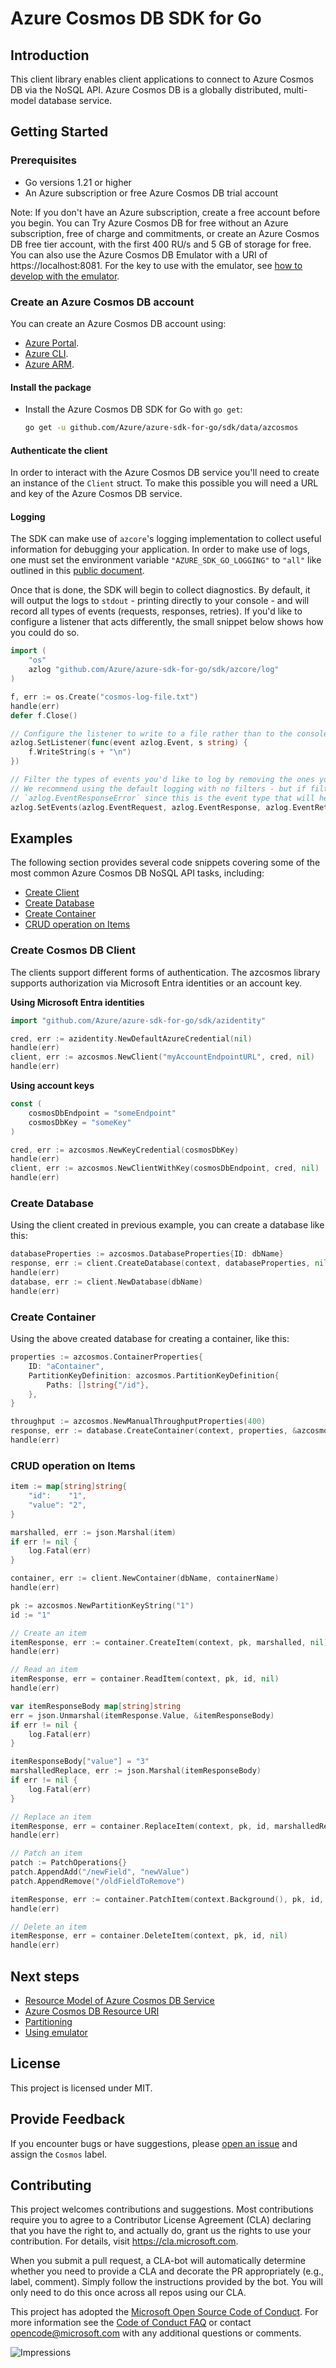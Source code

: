# Azure Cosmos DB SDK for Go

## Introduction

This client library enables client applications to connect to Azure Cosmos DB via the NoSQL API. Azure Cosmos DB is a globally distributed, multi-model database service.

## Getting Started

### Prerequisites

* Go versions 1.21 or higher
* An Azure subscription or free Azure Cosmos DB trial account

Note: If you don't have an Azure subscription, create a free account before you begin.
You can Try Azure Cosmos DB for free without an Azure subscription, free of charge and commitments, or create an Azure Cosmos DB free tier account, with the first 400 RU/s and 5 GB of storage for free. You can also use the Azure Cosmos DB Emulator with a URI of https://localhost:8081. For the key to use with the emulator, see [how to develop with the emulator](https://learn.microsoft.com/azure/cosmos-db/how-to-develop-emulator).

### Create an Azure Cosmos DB account

You can create an Azure Cosmos DB account using:

* [Azure Portal](https://portal.azure.com).
* [Azure CLI](https://learn.microsoft.com/cli/azure).
* [Azure ARM](https://learn.microsoft.com/azure/cosmos-db/quick-create-template).

#### Install the package

* Install the Azure Cosmos DB SDK for Go with `go get`:

  ```bash
  go get -u github.com/Azure/azure-sdk-for-go/sdk/data/azcosmos
  ```

#### Authenticate the client

In order to interact with the Azure Cosmos DB service you'll need to create an instance of the `Client` struct. To make this possible you will need a URL and key of the Azure Cosmos DB service.

#### Logging

The SDK can make use of `azcore`'s logging implementation to collect useful information for debugging your application. In order to make use of logs, one must set the environment variable `"AZURE_SDK_GO_LOGGING"` to `"all"` like outlined in this [public document](https://pkg.go.dev/github.com/Azure/azure-sdk-for-go/sdk/azcore#hdr-Built_in_Logging).

Once that is done, the SDK will begin to collect diagnostics. By default, it will output the logs to `stdout` - printing directly to your console - and will record all types of events (requests, responses, retries). If you'd like to configure a listener that acts differently, the small snippet below shows how you could do so.

```go
import (
	"os"
	azlog "github.com/Azure/azure-sdk-for-go/sdk/azcore/log"
)

f, err := os.Create("cosmos-log-file.txt")
handle(err)
defer f.Close()

// Configure the listener to write to a file rather than to the console
azlog.SetListener(func(event azlog.Event, s string) {
	f.WriteString(s + "\n")
})

// Filter the types of events you'd like to log by removing the ones you're not interested in (if any)
// We recommend using the default logging with no filters - but if filtering we recommend *always* including 
// `azlog.EventResponseError` since this is the event type that will help with debugging errors
azlog.SetEvents(azlog.EventRequest, azlog.EventResponse, azlog.EventRetryPolicy, azlog.EventResponseError) 
```

## Examples

The following section provides several code snippets covering some of the most common Azure Cosmos DB NoSQL API tasks, including:
* [Create Client](#create-cosmos-db-client "Create Cosmos DB client")
* [Create Database](#create-database "Create Database")
* [Create Container](#create-container "Create Container")
* [CRUD operation on Items](#crud-operation-on-items "CRUD operation on Items")

### Create Cosmos DB Client

The clients support different forms of authentication. The azcosmos library supports authorization via Microsoft Entra identities or an account key.

**Using Microsoft Entra identities**

```go
import "github.com/Azure/azure-sdk-for-go/sdk/azidentity"

cred, err := azidentity.NewDefaultAzureCredential(nil)
handle(err)
client, err := azcosmos.NewClient("myAccountEndpointURL", cred, nil)
handle(err)
```

**Using account keys**

```go
const (
    cosmosDbEndpoint = "someEndpoint"
    cosmosDbKey = "someKey"
)

cred, err := azcosmos.NewKeyCredential(cosmosDbKey)
handle(err)
client, err := azcosmos.NewClientWithKey(cosmosDbEndpoint, cred, nil)
handle(err)
```

### Create Database

Using the client created in previous example, you can create a database like this:

```go
databaseProperties := azcosmos.DatabaseProperties{ID: dbName}
response, err := client.CreateDatabase(context, databaseProperties, nil)
handle(err)
database, err := client.NewDatabase(dbName)
handle(err)
```

### Create Container

Using the above created database for creating a container, like this:

```go
properties := azcosmos.ContainerProperties{
    ID: "aContainer",
    PartitionKeyDefinition: azcosmos.PartitionKeyDefinition{
        Paths: []string{"/id"},
    },
}

throughput := azcosmos.NewManualThroughputProperties(400)
response, err := database.CreateContainer(context, properties, &azcosmos.CreateContainerOptions{ThroughputProperties: &throughput})
handle(err)
```

### CRUD operation on Items

```go
item := map[string]string{
    "id":    "1",
    "value": "2",
}

marshalled, err := json.Marshal(item)
if err != nil {
    log.Fatal(err)
}

container, err := client.NewContainer(dbName, containerName)
handle(err)

pk := azcosmos.NewPartitionKeyString("1")
id := "1"

// Create an item
itemResponse, err := container.CreateItem(context, pk, marshalled, nil)
handle(err)

// Read an item
itemResponse, err = container.ReadItem(context, pk, id, nil)
handle(err)

var itemResponseBody map[string]string
err = json.Unmarshal(itemResponse.Value, &itemResponseBody)
if err != nil {
    log.Fatal(err)
}

itemResponseBody["value"] = "3"
marshalledReplace, err := json.Marshal(itemResponseBody)
if err != nil {
    log.Fatal(err)
}

// Replace an item
itemResponse, err = container.ReplaceItem(context, pk, id, marshalledReplace, nil)
handle(err)

// Patch an item
patch := PatchOperations{}
patch.AppendAdd("/newField", "newValue")
patch.AppendRemove("/oldFieldToRemove")

itemResponse, err := container.PatchItem(context.Background(), pk, id, patch, nil)
handle(err)

// Delete an item
itemResponse, err = container.DeleteItem(context, pk, id, nil)
handle(err)
```

## Next steps

- [Resource Model of Azure Cosmos DB Service](https://learn.microsoft.com/azure/cosmos-db/sql-api-resources)
- [Azure Cosmos DB Resource URI](https://learn.microsoft.com/rest/api/documentdb/documentdb-resource-uri-syntax-for-rest)
- [Partitioning](https://learn.microsoft.com/azure/cosmos-db/partition-data)
- [Using emulator](https://github.com/Azure/azure-documentdb-dotnet/blob/master/docs/documentdb-nosql-local-emulator.md)


## License

This project is licensed under MIT.

## Provide Feedback

If you encounter bugs or have suggestions, please
[open an issue](https://github.com/Azure/azure-sdk-for-go/issues) and assign the `Cosmos` label.

## Contributing

This project welcomes contributions and suggestions. Most contributions require you to agree to a Contributor License
Agreement (CLA) declaring that you have the right to, and actually do, grant us the rights to use your contribution. For
details, visit https://cla.microsoft.com.

When you submit a pull request, a CLA-bot will automatically determine whether you need to provide a CLA and decorate
the PR appropriately (e.g., label, comment). Simply follow the instructions provided by the bot. You will only need to
do this once across all repos using our CLA.

This project has adopted the [Microsoft Open Source Code of Conduct](https://opensource.microsoft.com/codeofconduct/).
For more information see the [Code of Conduct FAQ](https://opensource.microsoft.com/codeofconduct/faq/) or
contact [opencode@microsoft.com](mailto:opencode@microsoft.com) with any additional questions or comments.

![Impressions](https://azure-sdk-impressions.azurewebsites.net/api/impressions/azure-sdk-for-go/sdk/data/azcosmos/README.png)
